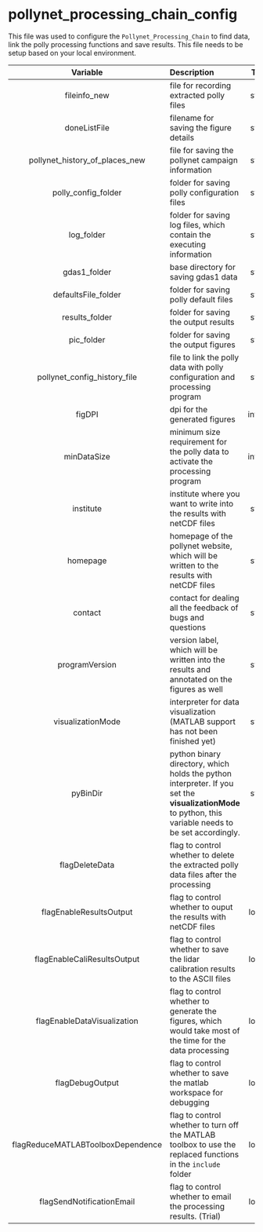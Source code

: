 # pollynet_processing_chain_config

This file was used to configure the `Pollynet_Processing_Chain` to find data, link the polly processing functions and save results. This file needs to be setup based on your local environment.

|Variable|Description|Type|Example|
|:------:|:----------|:--:|:-----:|
|fileinfo_new|file for recording extracted polly files|string|"C:\\Users\\zhenping\\Desktop\\Picasso\\todo_filelist\\fileinfo_new.txt"|
|doneListFile|filename for saving the figure details|string|"C:\\Users\\zhenping\\Desktop\\Picasso\\recent_plots\\done_filelist.txt"|
|pollynet_history_of_places_new|file for saving the pollynet campaign information|string|"C:\\Users\\zhenping\\Desktop\\Picasso\\todo_filelist\\pollynet_history_of_places_new.txt"|
|polly_config_folder|folder for saving polly configuration files|string|"C:\\Users\\zhenping\\Desktop\\Picasso\\config"|
|log_folder|folder for saving log files, which contain the executing information|string|"C:\\Users\\zhenping\\Desktop\\Picasso\\results\\log"|
|gdas1_folder|base directory for saving gdas1 data|string|"C:\\Users\\zhenping\\Documents\\Data\\GDAS"|
|defaultsFile_folder|folder for saving polly default files|string|"C:\\Users\\zhenping\\Desktop\\Picasso\\lib\\pollyDefaults"|
|results_folder|folder for saving the output results|string|"C:\\Users\\zhenping\\Desktop\\Picasso\\results"|
|pic_folder|folder for saving the output figures|string|"C:\\Users\\zhenping\\Desktop\\Picasso\\recent_plots"|
|pollynet_config_history_file|file to link the polly data with polly configuration and processing program|string|"C:\\Users\\zhenping\\Desktop\\Picasso\\config\\pollynet_processing_config_history.txt"|
|figDPI|dpi for the generated figures|integer|80|
|minDataSize|minimum size requirement for the polly data to activate the processing program|integer|1000000|
|institute|institute where you want to write into the results with netCDF files|string|"Ground-based Remote Sensing Group (TROPOS)"|
|homepage|homepage of the pollynet website, which will be written to the results with netCDF files|string|"http://polly.rsd.tropos.de"|
|contact|contact for dealing all the feedback of bugs and questions|string|"Zhenping Yin <zhenping@tropos.de>"|
|programVersion|version label, which will be written into the results and annotated on the figures as well|string|"1.3"|
|visualizationMode|interpreter for data visualization (MATLAB support has not been finished yet)|string|"python"|
|pyBinDir|python binary directory, which holds the python interpreter. If you set the **visualizationMode** to python, this variable needs to be set accordingly.|string|"C:\\Users\\zhenping\\Software"|
|flagDeleteData|flag to control whether to delete the extracted polly data files after the processing||false|
|flagEnableResultsOutput|flag to control whether to ouput the results with netCDF files|logical|true|
|flagEnableCaliResultsOutput|flag to control whether to save the lidar calibration results to the ASCII files|logical|true|
|flagEnableDataVisualization|flag to control whether to generate the figures, which would take most of the time for the data processing|logical|true|
|flagDebugOutput|flag to control whether to save the matlab workspace for debugging|logical|false|
|flagReduceMATLABToolboxDependence|flag to control whether to turn off the MATLAB toolbox to use the replaced functions in the `include` folder|logical|false|
|flagSendNotificationEmail|flag to control whether to email the processing results. (Trial)|logical|false|